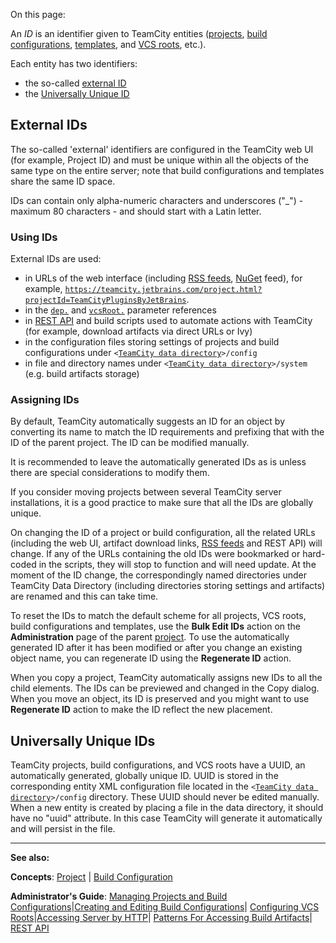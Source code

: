 [//]: # (title: Identifier)
[//]: # (auxiliary-id: Identifier)

On this page:

<tag-list of="chapter" mode="tree" depth="4"/>

An _ID_ is an identifier given to TeamCity entities ([projects](project.md), [build configurations](build-configuration.md), [templates](build-configuration-template.md), and [VCS roots](vcs-root.md), etc.).

Each entity has two identifiers:
* the so-called [external ID](#External+IDs)
* the [Universally Unique ID](#Universally+Unique+IDs)

## External IDs

The so\-called 'external' identifiers are configured in the TeamCity web UI (for example, Project ID) and must be unique within all the objects of the same type on the entire server; note that build configurations and templates share the same ID space.

IDs can contain only alpha\-numeric characters and underscores ("\_") \- maximum 80 characters \- and should start with a Latin letter.

### Using IDs

External IDs are used:
* in URLs of the web interface (including [RSS feeds](syndication-feed.md), [NuGet](nuget.md) feed), for example, [`https://teamcity.jetbrains.com/project.html?projectId=TeamCityPluginsByJetBrains`](https://teamcity.jetbrains.com/project.html?projectId=TeamCityPluginsByJetBrains).
* in the [`dep.`](predefined-build-parameters.md#Dependencies+Properties) and [`vcsRoot.`](predefined-build-parameters.md#VCS+Properties) parameter references
* in [REST API](rest-api.md) and build scripts used to automate actions with TeamCity (for example, download artifacts via direct URLs or Ivy)
* in the configuration files storing settings of projects and build configurations under `<`[`TeamCity data directory`](teamcity-data-directory.md)`>/config`
* in file and directory names under `<`[`TeamCity data directory`](teamcity-data-directory.md)`>/system` (e.g. build artifacts storage)


 <anchor name="AssigningIDs"/>

### Assigning IDs

By default, TeamCity automatically suggests an ID for an object by converting its name to match the ID requirements and prefixing that with the ID of the parent project. The ID can be modified manually.

It is recommended to leave the automatically generated IDs as is unless there are special considerations to modify them.

If you consider moving projects between several TeamCity server installations, it is a good practice to make sure that all the IDs are globally unique.

<note>

On changing the ID of a project or build configuration, all the related URLs (including the web UI, artifact download links, [RSS feeds](syndication-feed.md) and REST API) will change. If any of the URLs containing the old IDs were bookmarked or hard\-coded in the scripts, they will stop to function and will need update. At the moment of the ID change, the correspondingly named directories under TeamCity Data Directory (including directories storing settings and artifacts) are renamed and this can take time.
</note>

To reset the IDs to match the default scheme for all projects, VCS roots, build configurations and templates, use the __Bulk Edit IDs__ action on the __Administration__ page of the parent [project](project.md). To use the automatically generated ID after it has been modified or after you change an existing object name, you can regenerate ID using the __Regenerate ID__ action.

When you copy a project, TeamCity automatically assigns new IDs to all the child elements. The IDs can be previewed and changed in the Copy dialog. When you move an object, its ID is preserved and you might want to use __Regenerate ID__ action to make the ID reflect the new placement.

## Universally Unique IDs

TeamCity projects, build configurations, and VCS roots have a UUID, an automatically generated, globally unique ID. UUID is stored in the corresponding entity XML configuration file located in the `<`[`TeamCity data directory`](teamcity-data-directory.md)`>/config` directory. These UUID should never be edited manually. When a new entity is created by placing a file in the data directory, it should have no "uuid" attribute. In this case TeamCity will generate it automatically and will persist in the file.


[//]: # (Internal note. Do not delete. "Identifierd161e161.txt")    


  __  __

__See also:__



__Concepts__: [Project](project.md) | [Build Configuration](build-configuration.md)  

__Administrator's Guide__: [Managing Projects and Build Configurations](managing-projects-and-build-configurations.md)|[Creating and Editing Build Configurations](creating-and-editing-build-configurations.md)| [Configuring VCS Roots](configuring-vcs-roots.md)|[Accessing Server by HTTP](accessing-server-by-http.md)| [Patterns For Accessing Build Artifacts](patterns-for-accessing-build-artifacts.md)| [REST API](rest-api.md)
